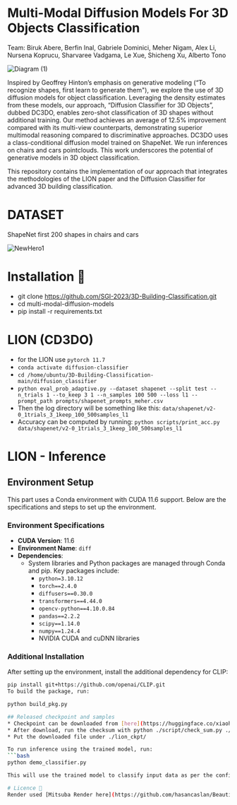 # Multi-Modal Diffusion Models For 3D Objects Classification 

Team: Biruk Abere, Berfin Inal, Gabriele Dominici, Meher Nigam, Alex Li,  Nursena Koprucu, Sharvaree Vadgama, Le Xue, Shicheng Xu, Alberto Tono 

![Diagram (1)](https://github.com/user-attachments/assets/55b38187-cf11-436a-8fc5-4fa1e31e7908)


Inspired by Geoffrey Hinton’s emphasis on generative modeling (“To recognize shapes, first learn to generate them"), we explore the use of 3D diffusion models for object classification. Leveraging the density estimates from these models, our approach, “Diffusion Classifier for 3D Objects”, dubbed DC3DO, enables zero-shot classification of 3D shapes without additional training. Our method achieves an average of 12.5\% improvement compared with its multi-view counterparts, demonstrating superior multimodal reasoning compared to discriminative approaches. DC3DO uses a class-conditional diffusion model trained on ShapeNet. We run inferences on chairs and cars pointclouds. This work underscores the potential of generative models in 3D object classification.

This repository contains the implementation of our approach that integrates the methodologies of the LION paper and the Diffusion Classifier for advanced 3D building classification. 

# DATASET

ShapeNet first 200 shapes in chairs and cars

![NewHero1](https://github.com/user-attachments/assets/b7be2bde-1339-4205-90ee-65137b962dce)

# Installation 🔧

  * git clone https://github.com/SGI-2023/3D-Building-Classification.git
  * cd multi-modal-diffusion-models
  * pip install -r requirements.txt

# LION (CD3DO)
  * for the LION use ```pytorch 11.7```
  * ```conda activate diffusion-classifier```
  * ```cd /home/ubuntu/3D-Building-Classification-main/diffusion_classifier```
  * ```python eval_prob_adaptive.py --dataset shapenet --split test --n_trials 1 --to_keep 3 1 --n_samples 100 500 --loss l1 --prompt_path prompts/shapenet_prompts_meher.csv```
  * Then the log directory will be something like this: ``` data/shapenet/v2-0_1trials_3_1keep_100_500samples_l1 ```
  * Accuracy can be computed by running: ``` python scripts/print_acc.py data/shapenet/v2-0_1trials_3_1keep_100_500samples_l1 ```

# LION - Inference
## Environment Setup

This part uses a Conda environment with CUDA 11.6 support. Below are the specifications and steps to set up the environment.

### Environment Specifications

- **CUDA Version**: 11.6
- **Environment Name**: `diff`
- **Dependencies**:
  - System libraries and Python packages are managed through Conda and pip. Key packages include:
    - `python=3.10.12`
    - `torch==2.4.0`
    - `diffusers==0.30.0`
    - `transformers==4.44.0`
    - `opencv-python==4.10.0.84`
    - `pandas==2.2.2`
    - `scipy==1.14.0`
    - `numpy==1.24.4`
    - NVIDIA CUDA and cuDNN libraries
### Additional Installation

After setting up the environment, install the additional dependency for CLIP:

```bash
pip install git+https://github.com/openai/CLIP.git 
To build the package, run:

python build_pkg.py

## Released checkpoint and samples 
* Checkpoint can be downloaded from [here](https://huggingface.co/xiaohui2022/lion_ckpt)
* After download, run the checksum with python ./script/check_sum.py ./lion_ckpt.zip
* Put the downloaded file under ./lion_ckpt/

To run inference using the trained model, run:
```bash
python demo_classifier.py

This will use the trained model to classify input data as per the configured settings.

# Licence 📜
Render used [Mitsuba Render here](https://github.com/hasancaslan/BeautifulPointCloud)




